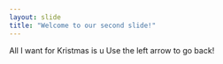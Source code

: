 ```yaml
---
layout: slide
title: "Welcome to our second slide!"
---
```

All I want for Kristmas is u
Use the left arrow to go back!
